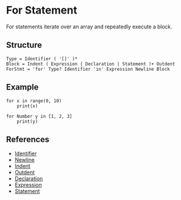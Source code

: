 # For Statement

For statements iterate over an array and repeatedly execute a block.

## Structure
```grammar
Type = Identifier ( '[]' )*
Block = Indent ( Expression | Declaration | Statement )+ Outdent
ForStmt = 'for' Type? Identifier 'in' Expression Newline Block
```

## Example
```syntek
for x in range(0, 10)
	print(x)

for Number y in [1, 2, 3]
	print(y)
```

## References
- [Identifier](/spec/grammar/lexical.html#identifiers)
- [Newline](/spec/grammar/lexical.html#newline)
- [Indent](/spec/grammar/lexical.html#indent)
- [Outdent](/spec/grammar/lexical.html#outdent)
- [Declaration](/spec/grammar/syntactic/declarations/)
- [Expression](/spec/grammar/syntactic/expressions/)
- [Statement](/spec/grammar/syntactic/statements/)
